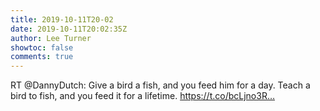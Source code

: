 ```yaml
---
title: 2019-10-11T20-02
date: 2019-10-11T20:02:35Z
author: Lee Turner
showtoc: false
comments: true
---
```


RT @DannyDutch: Give a bird a fish, and you feed him for a day. Teach a bird to fish, and you feed it for a lifetime. https://t.co/bcLjno3R…

